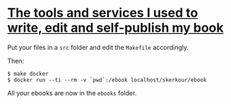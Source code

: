# [The tools and services I used to write, edit and self-publish my book](https://kerkour.com/book-self-publishing-pandoc)


Put your files in a `src` folder and edit the `Makefile` accordingly.


Then:
```shell
$ make docker
$ docker run --ti --rm -v `pwd`:/ebook localhost/skerkour/ebook
```

All your ebooks are now in the `ebooks` folder.
